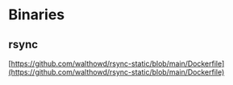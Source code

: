 # Binaries

## rsync

[https://github.com/walthowd/rsync-static/blob/main/Dockerfile](https://github.com/walthowd/rsync-static/blob/main/Dockerfile)